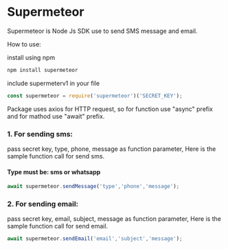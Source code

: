 # Supermeteor
Supermeteor is Node Js SDK use to send SMS message and email.

How to use:

install using npm
```bash
npm install supermeteor
```
include supermeterv1 in your file

```javascript
const supermeteor = require('supermeteor')('SECRET_KEY');
```
Package uses axios for HTTP request, so for function use "async" prefix and for mathod use "await" prefix.

### 1. For sending sms:

pass secret key, type, phone, message as function parameter,
Here is the sample function call for send sms.

#### Type must be: sms or whatsapp

```javascript
await supermeteor.sendMessage('type','phone','message');
```
### 2. For sending email:

pass secret key, email, subject, message as function parameter,
Here is the sample function call for send email.
```javascript
await supermeteor.sendEmail('email','subject','message');
```
